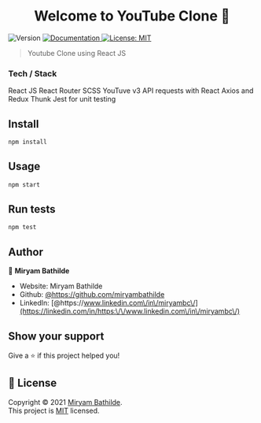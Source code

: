 <h1 align="center">Welcome to YouTube Clone 👋</h1>
<p>
  <img alt="Version" src="https://img.shields.io/badge/version-1.0.0-blue.svg?cacheSeconds=2592000" />
  <a href="https://es.reactjs.org/docs/getting-started.html" target="_blank">
    <img alt="Documentation" src="https://img.shields.io/badge/documentation-yes-brightgreen.svg" />
  </a>
  <a href="https://en.wikipedia.org/wiki/MIT_License" target="_blank">
    <img alt="License: MIT" src="https://img.shields.io/badge/License-MIT-yellow.svg" />
  </a>
</p>

> Youtube Clone using React JS

### Tech / Stack
React JS
React Router
SCSS
YouTuve v3 API requests with React Axios and Redux Thunk
Jest for unit testing

## Install

```sh
npm install
```

## Usage

```sh
npm start
```

## Run tests

```sh
npm test
```

## Author

👤 **Miryam Bathilde**

* Website: Miryam Bathilde
* Github: [@https:\/\/github.com\/miryambathilde](https://github.com/https:\/\/github.com\/miryambathilde)
* LinkedIn: [@https:\/\/www.linkedin.com\/in\/miryambc\/](https://linkedin.com/in/https:\/\/www.linkedin.com\/in\/miryambc\/)

## Show your support

Give a ⭐️ if this project helped you!

## 📝 License

Copyright © 2021 [Miryam Bathilde](https://github.com/https:\/\/github.com\/miryambathilde).<br />
This project is [MIT](https://en.wikipedia.org/wiki/MIT_License) licensed.
